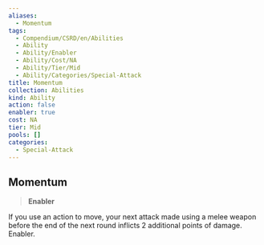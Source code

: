 ```yaml
---
aliases:
  - Momentum
tags:
  - Compendium/CSRD/en/Abilities
  - Ability
  - Ability/Enabler
  - Ability/Cost/NA
  - Ability/Tier/Mid
  - Ability/Categories/Special-Attack
title: Momentum
collection: Abilities
kind: Ability
action: false
enabler: true
cost: NA
tier: Mid
pools: []
categories:
  - Special-Attack
---
```

## Momentum  
>**Enabler**
  
If you use an action to move, your next attack made using a melee weapon before the end of the next round inflicts 2 additional points of damage. Enabler.
